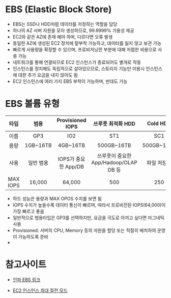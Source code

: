 # EBS (Elastic Block Store)
- EBS는 SSD나 HDD처럼 데이터를 저정하는 역할을 담당
- 하나의 AZ 서버 자원을 모아 생성하므로, 99.9999% 가용성 제공
- EC2와 같은 AZ에 존재 해야 하며, 다르다면 오류 발생
- 동일한 AZ에 생성된 EC2 장치에 탈부착 가능하고, 데이터를 잃지 않고 보관 가능
- 빠르게 사용량을 확장할 수 있으며, 프로비저닝한 부분에 대해 저렴한 비용으로 사용 가능
- 네트워크를 통해 연결되므로 EC2 인스턴스가 종료되어도 별개로 작동
- 인스턴스를 정지해도 독립적으로 살아있으므로, 스토리지 기능만 이용시 인스턴스에 대한 추가 요금을 내지 않아도 됨
- EC2 인스턴스에 여러 가지 EBS 부착이 가능하며, 반대도 가능

# EBS 볼륨 유형

|타입|범용|Provisioned IOPS|쓰루풋 최적화 HDD| Cold HDD| 마그네틱|
|:---:|:---:|:---:|:---:|:---:|:---:|
|이름|GP3|IO2|ST1|SC1|Standard|
|용량|1GB~16TB|4GB~16TB|500GB~16TB|500GB~16TB|1GB~1TB|
|사용|일반 범용|IOPS가 중요한 App/DB|쓰루풋이 중요한 App/Hadoop/OLAP DB 등|파일 저장소|백업/비주기적 데이터 액세스|
|MAX IOPS|16,000|64,000|500|250|40~200|

- 하드 성능은 용량과 MAX OPOS 수치를 보면 됨
- IOPS 수치가 높을수록 데이터 통신이 빠르며, 따라서 프로비전된 IOPS(64,000)이 가장 빠르고 좋음
- 일반적으로 범용타입은 GP3를 선택하지만, 요금을 극도로 아끼고 싶다면 마그네틱 사용
- Provisioned: 서버의 CPU, Memory 등의 자원을 할당 또는 적절히 배치하여 운영이 가능하도록 준비
- 

# 참고사이트
- [인파 EBS 링크](https://inpa.tistory.com/entry/AWS-%F0%9F%93%9A-EBS-%EA%B0%9C%EB%85%90-%EC%82%AC%EC%9A%A9%EB%B2%95-%F0%9F%92%AF-%EC%A0%95%EB%A6%AC-EBS-Volume-%EC%B6%94%EA%B0%80%ED%95%98%EA%B8%B0)

- [EC2 인스턴스 최대 절전 모드](https://www.megazone.com/techblog_181214_ec2-instances/)